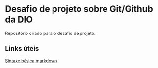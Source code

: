 # Desafio de projeto sobre Git/Github da DIO
Repositório criado para o desafio de projeto.

## Links úteis
[Sintaxe básica markdown](https://www.markdownguide.org/basic-sintax/)
